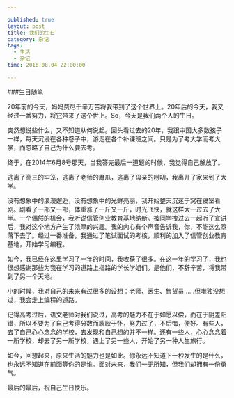 ```yaml
---

published: true
layout: post
title: 我们的生日
category: 杂记
tags: 
  - 生活
  - 杂记
time: 2016.08.04 22:00:00

---
```


###生日随笔

20年前的今天，妈妈费尽千辛万苦将我带到了这个世界上。20年后的今天，我又经过一番努力，将[它](ranranra.github.io)带来了这个世上。So，今天是我们两个人的生日。

突然想说些什么，又不知道从何说起。回头看过去的20年，我跟中国大多数孩子一样，每天沉浸在各种卷子中，游走在各个补课班之间。只是为了考大学而考大学，而忽略了自己为什么要去考。

终于，在2014年6月8号那天，当我答完最后一道题的时候，我觉得自己解放了。

逃离了高三的牢笼，逃离了老师的魔爪，逃离了母亲的唠叨，我离开了家来到了大学。

没有想象中的浪漫邂逅，没有想象中的光鲜亮丽，我开始整天沉迷于窝在寝室看剧。剧看了一部又一部，体重涨了一斤又一斤，时光飞快，就这样大一过去了大半。一个偶然的机会，我听说[信管创业教育基地](http://xgcyjd.com)纳新。被同学拽过去一起听了宣讲后，我对这个地方产生了浓厚的兴趣。我的内心有个声音告诉我，你，不能这么堕落下去了。经过一番准备，我通过了笔试面试的考核，顺利的加入了信管创业教育基地，开始学习编程。

如今，我已经在这里学习了一年的时间，我收获了很多。在这一年的学习了，我也很想感谢那些为我在学习的道路上指路的学长学姐们。是他们，不辞辛苦，将我带到了另一个天地。

小的时候，我对自己的未来有过很多的设想：老师、医生、售货员……但唯独没想过，我会走上编程的道路。

记得高考过后，语文老师对我们说过，高考的魅力不在于如愿以偿，而在于阴差阳错，所以不要为了自己考得分数而耿耿于怀，努力过了，不后悔，便好。有些人，去了自己心心念念的学校，去发现和自己想的并不一样。还有一些人，心心念念着一所学校，却去了另一所学校，遇上了另一些人，开始了另一种人生旅行。

如今，回想起来，原来生活的魅力也是如此。你永远不知道下一秒发生的是什么，也永远不知道在前面等你的是谁。面对未来，我们一无所知，但我们却拥有一份勇气。

最后的最后，祝自己生日快乐。